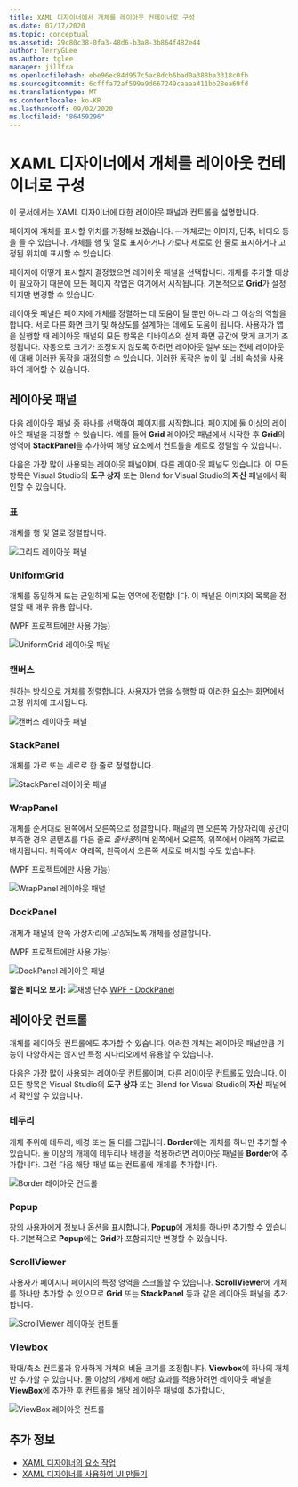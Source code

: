```yaml
---
title: XAML 디자이너에서 개체를 레이아웃 컨테이너로 구성
ms.date: 07/17/2020
ms.topic: conceptual
ms.assetid: 29c80c38-0fa3-48d6-b3a8-3b864f482e44
author: TerryGLee
ms.author: tglee
manager: jillfra
ms.openlocfilehash: ebe96ec84d957c5ac8dcb6bad0a388ba3318c0fb
ms.sourcegitcommit: 6cfffa72af599a9d667249caaaa411bb28ea69fd
ms.translationtype: MT
ms.contentlocale: ko-KR
ms.lasthandoff: 09/02/2020
ms.locfileid: "86459296"
---
```

# <a name="organize-objects-into-layout-containers-in-xaml-designer"></a>XAML 디자이너에서 개체를 레이아웃 컨테이너로 구성

이 문서에서는 XAML 디자이너에 대한 레이아웃 패널과 컨트롤을 설명합니다.

페이지에 개체를 표시할 위치를 가정해 보겠습니다. &mdash;개체로는 이미지, 단추, 비디오 등을 들 수 있습니다. 개체를 행 및 열로 표시하거나 가로나 세로로 한 줄로 표시하거나 고정된 위치에 표시할 수 있습니다.

페이지에 어떻게 표시할지 결정했으면 레이아웃 패널을 선택합니다. 개체를 추가할 대상이 필요하기 때문에 모든 페이지 작업은 여기에서 시작됩니다. 기본적으로 **Grid**가 설정되지만 변경할 수 있습니다.

레이아웃 패널은 페이지에 개체를 정렬하는 데 도움이 될 뿐만 아니라 그 이상의 역할을 합니다. 서로 다른 화면 크기 및 해상도를 설계하는 데에도 도움이 됩니다. 사용자가 앱을 실행할 때 레이아웃 패널의 모든 항목은 디바이스의 실제 화면 공간에 맞게 크기가 조정됩니다. 자동으로 크기가 조정되지 않도록 하려면 레이아웃 일부 또는 전체 레이아웃에 대해 이러한 동작을 재정의할 수 있습니다. 이러한 동작은 높이 및 너비 속성을 사용하여 제어할 수 있습니다.

## <a name="layout-panels"></a>레이아웃 패널

다음 레이아웃 패널 중 하나를 선택하여 페이지를 시작합니다. 페이지에 둘 이상의 레이아웃 패널을 지정할 수 있습니다. 예를 들어 **Grid** 레이아웃 패널에서 시작한 후 **Grid**의 영역에 **StackPanel**을 추가하여 해당 요소에서 컨트롤을 세로로 정렬할 수 있습니다.

다음은 가장 많이 사용되는 레이아웃 패널이며, 다른 레이아웃 패널도 있습니다. 이 모든 항목은 Visual Studio의 **도구 상자** 또는 Blend for Visual Studio의 **자산** 패널에서 확인할 수 있습니다.

### <a name="grid"></a>표

개체를 행 및 열로 정렬합니다.

![그리드 레이아웃 패널](../designers/media/98b234b2-ac3b-441f-9136-98375fee87b7.png)

### <a name="uniformgrid"></a>UniformGrid

개체를 동일하게 또는 균일하게 모눈 영역에 정렬합니다. 이 패널은 이미지의 목록을 정렬할 때 매우 유용 합니다.

(WPF 프로젝트에만 사용 가능)

![UniformGrid 레이아웃 패널](../designers/media/928b9284-a7e8-4678-875a-656b80b78076.png)

### <a name="canvas"></a>캔버스

원하는 방식으로 개체를 정렬합니다. 사용자가 앱을 실행할 때 이러한 요소는 화면에서 고정 위치에 표시됩니다.

![캔버스 레이아웃 패널](../designers/media/e1ae27f0-3a57-454e-b580-877dcea8836d.png)

### <a name="stackpanel"></a>StackPanel

개체를 가로 또는 세로로 한 줄로 정렬합니다.

![StackPanel 레이아웃 패널](../designers/media/a85a7b57-b0a8-495e-b985-f0291e41d093.png)

### <a name="wrappanel"></a>WrapPanel

개체를 순서대로 왼쪽에서 오른쪽으로 정렬합니다. 패널의 맨 오른쪽 가장자리에 공간이 부족한 경우 콘텐츠를 다음 줄로 *줄바꿈*하며 왼쪽에서 오른쪽, 위쪽에서 아래쪽 가로로 배치됩니다. 위쪽에서 아래쪽, 왼쪽에서 오른쪽 세로로 배치할 수도 있습니다.

(WPF 프로젝트에만 사용 가능)

![WrapPanel 레이아웃 패널](../designers/media/b1c415fb-9a32-4a18-aa0b-308fca994ac9.png)

### <a name="dockpanel"></a>DockPanel

개체가 패널의 한쪽 가장자리에 *고정*되도록 개체를 정렬합니다.

(WPF 프로젝트에만 사용 가능)

![DockPanel 레이아웃 패널](../designers/media/72d46b58-9a49-4dd5-8af7-6843c0440226.png)

**짧은 비디오 보기:** ![재생 단추](../designers/media/bldadminconsoleinitialconfigicon.PNG) [WPF - DockPanel](https://www.youtube.com/watch?v=EBH_OIM-zPo)

## <a name="layout-controls"></a>레이아웃 컨트롤

개체를 레이아웃 컨트롤에도 추가할 수 있습니다. 이러한 개체는 레이아웃 패널만큼 기능이 다양하지는 않지만 특정 시나리오에서 유용할 수 있습니다.

다음은 가장 많이 사용되는 레이아웃 컨트롤이며, 다른 레이아웃 컨트롤도 있습니다. 이 모든 항목은 Visual Studio의 **도구 상자** 또는 Blend for Visual Studio의 **자산** 패널에서 확인할 수 있습니다.

### <a name="border"></a>테두리

개체 주위에 테두리, 배경 또는 둘 다를 그립니다. **Border**에는 개체를 하나만 추가할 수 있습니다. 둘 이상의 개체에 테두리나 배경을 적용하려면 레이아웃 패널을 **Border**에 추가합니다. 그런 다음 해당 패널 또는 컨트롤에 개체를 추가합니다.

![Border 레이아웃 컨트롤](../designers/media/e761238b-99fd-43c5-bbc4-57538b8289ff.png)

### <a name="popup"></a>Popup

창의 사용자에게 정보나 옵션을 표시합니다. **Popup**에 개체를 하나만 추가할 수 있습니다. 기본적으로 **Popup**에는 **Grid**가 포함되지만 변경할 수 있습니다.

### <a name="scrollviewer"></a>ScrollViewer

사용자가 페이지나 페이지의 특정 영역을 스크롤할 수 있습니다. **ScrollViewer**에 개체를 하나만 추가할 수 있으므로 **Grid** 또는 **StackPanel** 등과 같은 레이아웃 패널을 추가합니다.

![ScrollViewer 레이아웃 컨트롤](../designers/media/06b326d4-f23d-41a6-b26b-e1aff37572a7.png)

### <a name="viewbox"></a>Viewbox

확대/축소 컨트롤과 유사하게 개체의 비율 크기를 조정합니다. **Viewbox**에 하나의 개체만 추가할 수 있습니다. 둘 이상의 개체에 해당 효과를 적용하려면 레이아웃 패널을 **ViewBox**에 추가한 후 컨트롤을 해당 레이아웃 패널에 추가합니다.

![ViewBox 레이아웃 컨트롤](../designers/media/f5b13c66-d918-4141-8a16-bd8f8628687a.png)

## <a name="see-also"></a>추가 정보

- [XAML 디자이너의 요소 작업](../xaml-tools/working-with-elements-in-xaml-designer.md)
- [XAML 디자이너를 사용하여 UI 만들기](../xaml-tools/creating-a-ui-by-using-xaml-designer-in-visual-studio.md)
